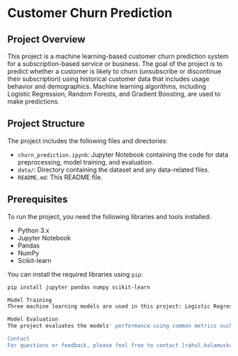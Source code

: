 # Customer Churn Prediction

## Project Overview

This project is a machine learning-based customer churn prediction system for a subscription-based service or business. The goal of the project is to predict whether a customer is likely to churn (unsubscribe or discontinue their subscription) using historical customer data that includes usage behavior and demographics. Machine learning algorithms, including Logistic Regression, Random Forests, and Gradient Boosting, are used to make predictions.

## Project Structure

The project includes the following files and directories:

- `churn_prediction.ipynb`: Jupyter Notebook containing the code for data preprocessing, model training, and evaluation.
- `data/`: Directory containing the dataset and any data-related files.
- `README.md`: This README file.

## Prerequisites

To run the project, you need the following libraries and tools installed:

- Python 3.x
- Jupyter Notebook
- Pandas
- NumPy
- Scikit-learn

You can install the required libraries using `pip`:

```bash
pip install jupyter pandas numpy scikit-learn

Model Training
Three machine learning models are used in this project: Logistic Regression, Random Forests, and Gradient Boosting. The models are trained and evaluated in the Jupyter Notebook.

Model Evaluation
The project evaluates the models' performance using common metrics such as accuracy, precision, recall, F1-score, and ROC-AUC.

Contact
For questions or feedback, please feel free to contact [rahul.kolamuskar@gmail.com].
